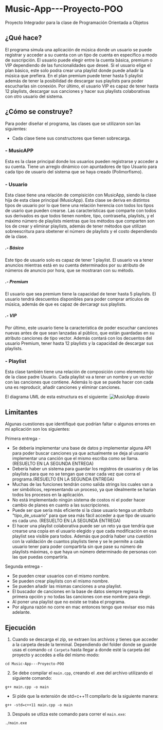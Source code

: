 # Music-App---Proyecto-POO
Proyecto Integrador para la clase de Programación Orientada a Objetos

## ¿Qué hace?

El programa simula una aplicación de música donde un usuario se puede registrar y acceder a su cuenta con un tipo de cuenta en específico a modo de suscripción. El usuario puede elegir entre la cuenta básica, premium o VIP dependiendo de las funcionalidades que deseé. Si el usuario elige el plan básico, este solo podra crear una playlist donde puede añadir la música que prefiera. En el plan premium puede tener hasta 5 playlist además de tener la posibilidad de descargar sus playlists para poder escucharlas sin conexión. Por último, el usuario VIP es capaz de tener hasta 12 playlists, descargar sus canciones y hacer sus playlists colaborativas con otro usuario del sistema.

## ¿Cómo se construye?

Para poder diseñar el programa, las clases que se utilizaron son las siguientes:
* Cada clase tiene sus constructores que tienen sobrecarga.

### - MusicAPP

Esta es la clase principal donde los usuarios pueden registrarse y acceder a su cuenta. Tiene un arreglo dinámico con apuntadores de tipo Usuario para cada tipo de usuario del sistema que se haya creado (Polimorfismo).

### - Usuario

Esta clase tiene una relación de compisición con MusicApp, siendo la clase hija de esta clase principal (MusicApp). Esta clase se deriva en distintos tipos de usuario por lo que tiene una relación herencia con todos los tipos de usario que pueden crearse. Las características que comparte con todos sus derivados es que todos tienen nombre, tipo, contraseña, playlists, y el máximo número de playlists mientras que los métodos que comparten son los de crear y eliminar playlists, además de tener métodos que utilizan sobreescritura para obetener el número de playlists y el costo dependiendo de la clase.

##### .- Básico

Este tipo de usuario solo es capaz de tener 1 playlist. El usuario va a tener anuncios mientras está en su cuenta determinados por su atributo de números de anuncio por hora, que se mostraran con su método.

##### .- Premium

El usuario que sea premium tiene la capacidad de tener hasta 5 playlists. El usuario tendrá descuentos disponibles para poder comprar artículos de música, además de que es capaz de dercaragr sus playlists.

##### .- VIP

Por último, este usuario tiene la característica de poder escuchar canciones nuevas antes de que sean lanzadas al público, que están guardadas en su atributo canciones de tipo vector. Además contará con los decuentos del usuario Premium, tener hasta 12 playlists y la capacidad de descargar sus playlists.
### - Playlist

Esta clase también tiene una relación de composición como elemento hijo de la clase padre Usuario. Cada playlist va a tener un nombre y un vector con las canciones que contiene. Además lo que se puede hacer con cada una es reproducir, añadir canciones y eliminar canciones.

El diagrama UML de esta estructura es el siguiente:
![MusicApp drawio](https://github.com/EdgarRetes/Music-App---Proyecto-POO/assets/113946434/61eaf880-9431-4189-ac0b-489c81d96196)

## Limitantes

Algunas cuestiones que identifiqué que podrían faltar o algunos errores en mi aplicación son los siguientes:

Primera entrega -
- Se debería implementar una base de datos p implementar alguna API para poder buscar canciones ya que actualmente se deja al usuario implementar una canción que el mismo escriba como se llama. (RESUELTO EN LA SEGUNDA ENTREGA)
- Debería haber un sistema para guardar los registros de usuarios y de las playlists para que no se tengan que crear cada vez que corra el programa.(RESUELTO EN LA SEGUNDA ENTREGA)
- Muchas de las funciones tendrán como salida strings los cuales van a ser simbólicos, representando un proceso, ya que idealmente se harían todos los procesos en la aplicación.
- No está implementado ningún sistema de costos ni el poder hacer cambio de planes en cuanto a las suscripciones.
- Puede ser que sería más eficiente si la clase usuario tenga un atributo "tipo_de_usuario" para que sea más fácil acceder a que tipo de usuario es cada uno. (RESUELTO EN LA SEGUNDA ENTREGA)
- El hacer una playlist colaborativa puede ser un reto ya que tendría que crearse una copia en el usuario elegido y que cada modificación en esa playlist sea visible para todos. Además que podría haber una cuestión con la validación de cuantos playlists tiene y se le permite a cada usuario tener para poder compartirla sin que pase su número de playlists máximas, o que haya un número determinado de personas con las que puedas compartirla.

Segunda entrega -
- Se pueden crear usuarios con el mismo nombre.
- Se pueden crear playlists con el mismo nombre.
- Se pueden añadir las mismas canciones a una playlist.
- El buscador de canciones en la base de datos siempre regresa la primera opción y no todas las canciones con ese nombre para elegir.
- Al poner una playlist que no existe se traba el programa.
- Por alguna razón no corre en mac entonces tengo que revisar eso más adelante.

## Ejecución

1. Cuando se descarga el zip, se extraen los archivos y tienes que acceder a la carpeta desde la terminal. Dependiendo del folder donde se guarde usas el comando `cd Carpeta` hasta llegar a donde esté la carpeta del proyecto y accedes a ella del mismo modo:
```
cd Music-App---Proyecto-POO
```
2. Se debe compilar el `main.cpp`, creando el .exe del archivo utilizando el siguiente comando:
```
g++ main.cpp -o main
```
*  Si pide que la extensión de std=c++11 compilarlo de la siguiente manera:
```
g++ -std=c++11 main.cpp -o main
```
3. Después se utliza este comando para correr el `main.exe`:
```
./main.exe
```
